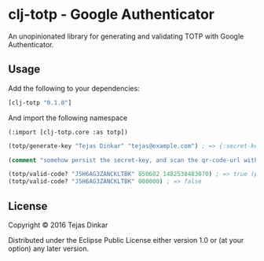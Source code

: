 # clj-totp - Google Authenticator

An unopinionated library for generating and validating TOTP with Google Authenticator.

## Usage

Add the following to your dependencies:

```clojure
[clj-totp "0.1.0"]
```

And import the following namespace
```
(:import [clj-totp.core :as totp])
```

```clojure
(totp/generate-key "Tejas Dinkar" "tejas@example.com") ; => {:secret-key "J5H6AG3ZANCKLTBK", :qr-code-url "https://chart.googleapis.com/chart?chs=200x200&chld=M%7C0&cht=qr&chl=otpauth%3A%2F%2Ftotp%2FTejas%2520Dinkar%3Atejas%40example.com%3Fsecret%3DJ5H6AG3ZANCKLTBK%26issuer%3DTejas%2BDinkar", :scratch-codes [89711635 26333477 46096035 19284027 63627698]}

(comment "somehow persist the secret-key, and scan the qr-code-url with google authenticator")

(totp/valid-code? "J5H6AG3ZANCKLTBK" 850602 1482538483070) ; => true (params: secret-key, password, time (optional))
(totp/valid-code? "J5H6AG3ZANCKLTBK" 000000) ; => false
```

## License

Copyright © 2016 Tejas Dinkar

Distributed under the Eclipse Public License either version 1.0 or (at
your option) any later version.
